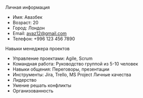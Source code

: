 Личная информация
- Имя: Авазбек
- Возраст: 20
- Город: Лондон
- Email: avaz12@gmail.com
- Телефон: +996 123 456 7890

Навыки менеджера проектов
- Управление проектами: Agile, Scrum
- Командная работа: Руководство группой из 5-10 человек
- Навыки общения: Переговоры, презентации
- Инструменты: Jira, Trello, MS Project
Личные качества
- Лидерство
- Умение решать конфликты
- Организованность
